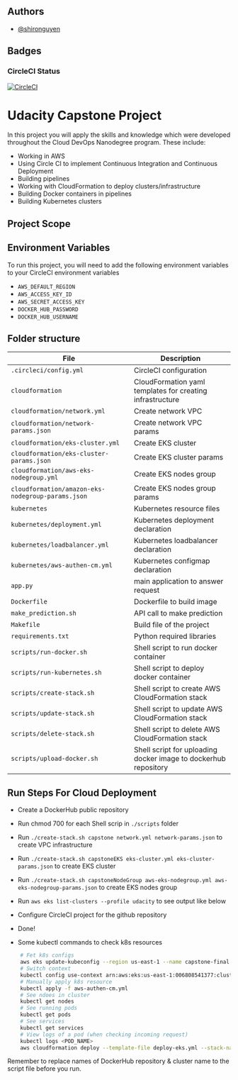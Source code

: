 ## Authors

- [@shironguyen](https://github.com/thanh20080kg/udacity-cdoe-project-5)

## Badges

### CircleCI Status

[![CircleCI](https://dl.circleci.com/status-badge/img/gh/tuancat/project-capstone-udacity/tree/main.svg?style=svg)](https://dl.circleci.com/status-badge/redirect/gh/tuancat/project-capstone-udacity/tree/main)

# Udacity Capstone Project

In this project you will apply the skills and knowledge which were developed throughout the Cloud DevOps Nanodegree
program. These include:

* Working in AWS
* Using Circle CI to implement Continuous Integration and Continuous Deployment
* Building pipelines
* Working with CloudFormation to deploy clusters/infrastructure
* Building Docker containers in pipelines
* Building Kubernetes clusters

## Project Scope

## Environment Variables

To run this project, you will need to add the following environment variables to your CircleCI environment variables

* `AWS_DEFAULT_REGION`
* `AWS_ACCESS_KEY_ID`
* `AWS_SECRET_ACCESS_KEY`
* `DOCKER_HUB_PASSWORD`
* `DOCKER_HUB_USERNAME`

## Folder structure

| File | Description |
| ---- | ----------- |
| `.circleci/config.yml` | CircleCI configuration |
| `cloudformation` | CloudFormation yaml templates for creating infrastructure |
| `cloudformation/network.yml` | Create network VPC |
| `cloudformation/network-params.json` | Create network VPC params |
| `cloudformation/eks-cluster.yml` | Create EKS cluster |
| `cloudformation/eks-cluster-params.json` | Create EKS cluster params |
| `cloudformation/aws-eks-nodegroup.yml` | Create EKS nodes group |
| `cloudformation/amazon-eks-nodegroup-params.json` | Create EKS nodes group params |
| `kubernetes` | Kubernetes resource files |
| `kubernetes/deployment.yml` | Kubernetes deployment declaration |
| `kubernetes/loadbalancer.yml` | Kubernetes loadbalancer declaration |
| `kubernetes/aws-authen-cm.yml` | Kubernetes configmap declaration |
| `app.py` | main application to answer request |
| `Dockerfile` | Dockerfile to build image|
| `make_prediction.sh` | API call to make prediction |
| `Makefile` | Build file of the project |
| `requirements.txt` | Python required libraries |
| `scripts/run-docker.sh` | Shell script to run docker container |
| `scripts/run-kubernetes.sh` | Shell script to deploy docker container |
| `scripts/create-stack.sh` | Shell script to create AWS CloudFormation stack|
| `scripts/update-stack.sh` | Shell script to update AWS CloudFormation stack|
| `scripts/delete-stack.sh` | Shell script to delete AWS CloudFormation stack|
| `scripts/upload-docker.sh` | Shell script for uploading docker image to dockerhub repository |

## Run Steps For Cloud Deployment

* Create a DockerHub public repository
* Run chmod 700 for each Shell scrip in `./scripts` folder
* Run `./create-stack.sh capstone network.yml network-params.json` to create VPC infrastructure
* Run `./create-stack.sh capstoneEKS eks-cluster.yml eks-cluster-params.json` to create EKS cluster
* Run `./create-stack.sh capstoneNodeGroup aws-eks-nodegroup.yml aws-eks-nodegroup-params.json` to create EKS nodes group
* Run `aws eks list-clusters --profile udacity` to see output like below
* Configure CircleCI project for the github repository
* Done!

* Some kubectl commands to check k8s resources

```bash
    # Fet k8s configs
    aws eks update-kubeconfig --region us-east-1 --name capstone-final
    # Switch context
    kubectl config use-context arn:aws:eks:us-east-1:006808541377:cluster/capstone-final
    # Manually apply k8s resource
    kubectl apply -f aws-authen-cm.yml
    # See ndoes in cluster
    kubectl get nodes
    # See running pods
    kubectl get pods
    # See services
    kubectl get services
    # View logs of a pod (when checking incoming request)
    kubectl logs <POD_NAME>
    aws cloudformation deploy --template-file deploy-eks.yml --stack-name capstone-final --capabilities CAPABILITY_NAMED_IAM

```

Remember to replace names of DockerHub repository & cluster name to the script file before you run.